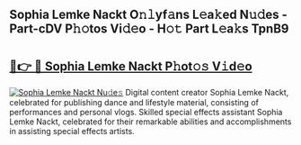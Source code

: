 ## Sophia Lemke Nackt O𝚗𝚕yf𝚊ns L𝚎a𝚔ed N𝚞𝚍es - Part-cDV P𝚑𝚘tos Vi𝚍𝚎o - H𝚘𝚝 Part L𝚎a𝚔s TpnB9

# <h2><a href="http://kf05vl.oniu.top/?m=Sophia+Lemke+Nackt">🔗👉 🔴 Sophia Lemke Nackt P𝚑ot𝚘𝚜 V𝚒d𝚎o</a></h2>

[![Sophia Lemke Nackt Nu𝚍e𝚜](https://i.imgur.com/0qMVB7G.gif)](http://kf05vl.oniu.top/?m=Sophia+Lemke+Nackt)
Digital content creator Sophia Lemke Nackt, celebrated for publishing dance and lifestyle material, consisting of performances and personal vlogs. Skilled special effects assistant Sophia Lemke Nackt, celebrated for their remarkable abilities and accomplishments in assisting special effects artists.  
